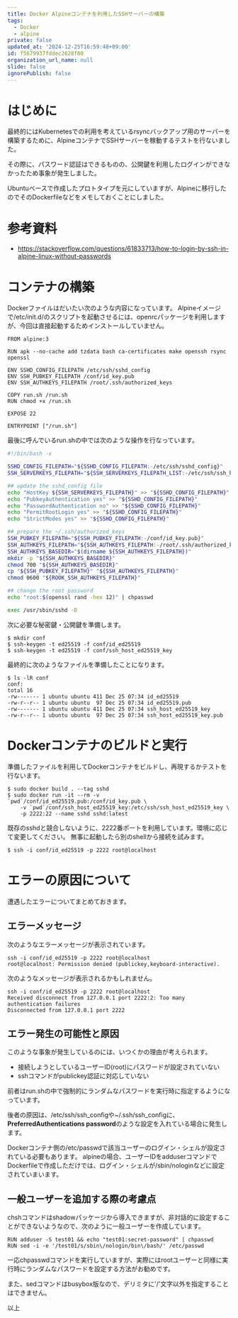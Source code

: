 ```yaml
---
title: Docker Alpineコンテナを利用したSSHサーバーの構築
tags:
  - Docker
  - alpine
private: false
updated_at: '2024-12-25T16:59:48+09:00'
id: f5679937fddec2628f00
organization_url_name: null
slide: false
ignorePublish: false
---
```

# はじめに

最終的にはKubernetesでの利用を考えているrsyncバックアップ用のサーバーを構築するために、AlpineコンテナでSSHサーバーを稼動するテストを行ないました。

その際に、パスワード認証はできるものの、公開鍵を利用したログインができなかったため事象が発生しました。

Ubuntuベースで作成したプロトタイプを元にしていますが、Alpineに移行したのでそのDockerfileなどをメモしておくことにしました。

# 参考資料

* https://stackoverflow.com/questions/61833713/how-to-login-by-ssh-in-alpine-linux-without-passwords


# コンテナの構築

Dockerファイルはだいたい次のような内容になっています。
Alpineイメージで/etc/init.d/のスクリプトを起動させるには、openrcパッケージを利用しますが、今回は直接起動するためインストールしていません。

```dockerfile:Dockerfile
FROM alpine:3

RUN apk --no-cache add tzdata bash ca-certificates make openssh rsync openssl

ENV SSHD_CONFIG_FILEPATH /etc/ssh/sshd_config
ENV SSH_PUBKEY_FILEPATH /conf/id_key.pub
ENV SSH_AUTHKEYS_FILEPATH /root/.ssh/authorized_keys

COPY run.sh /run.sh
RUN chmod +x /run.sh

EXPOSE 22

ENTRYPOINT ["/run.sh"] 
```

最後に呼んでいるrun.shの中では次のような操作を行なっています。

```bash:run.sh
#!/bin/bash -x

SSHD_CONFIG_FILEPATH="${SSHD_CONFIG_FILEPATH:-/etc/ssh/sshd_config}"
SSH_SERVERKEYS_FILEPATH="${SSH_SERVERKEYS_FILEPATH_LIST:-/etc/ssh/ssh_host_rsa_key}"

## update the sshd_config file
echo "HostKey ${SSH_SERVERKEYS_FILEPATH}" >> "${SSHD_CONFIG_FILEPATH}"
echo "PubkeyAuthentication yes" >> "${SSHD_CONFIG_FILEPATH}"
echo "PasswordAuthentication no" >> "${SSHD_CONFIG_FILEPATH}"
echo "PermitRootLogin yes" >> "${SSHD_CONFIG_FILEPATH}"
echo "StrictModes yes" >> "${SSHD_CONFIG_FILEPATH}"

## prepare the ~/.ssh/authorized_keys
SSH_PUBKEY_FILEPATH="${SSH_PUBKEY_FILEPATH:-/conf/id_key.pub}"
SSH_AUTHKEYS_FILEPATH="${SSH_AUTHKEYS_FILEPATH:-/root/.ssh/authorized_keys}"
SSH_AUTHKEYS_BASEDIR="$(dirname ${SSH_AUTHKEYS_FILEPATH})"
mkdir -p "${SSH_AUTHKEYS_BASEDIR}"
chmod 700 "${SSH_AUTHKEYS_BASEDIR}"
cp "${SSH_PUBKEY_FILEPATH}" "${SSH_AUTHKEYS_FILEPATH}"
chmod 0600 "${ROOK_SSH_AUTHKEYS_FILEPATH}"

## change the root password
echo "root:$(openssl rand -hex 12)" | chpasswd

exec /usr/sbin/sshd -D
```

次に必要な秘密鍵・公開鍵を準備します。

```bash:ssh-keygenの利用
$ mkdir conf
$ ssh-keygen -t ed25519 -f conf/id_ed25519
$ ssh-keygen -t ed25519 -f conf/ssh_host_ed25519_key
```

最終的に次のようなファイルを準備したことになります。

```bash:
$ ls -lR conf
conf:
total 16
-rw------- 1 ubuntu ubuntu 411 Dec 25 07:34 id_ed25519
-rw-r--r-- 1 ubuntu ubuntu  97 Dec 25 07:34 id_ed25519.pub
-rw------- 1 ubuntu ubuntu 411 Dec 25 07:34 ssh_host_ed25519_key
-rw-r--r-- 1 ubuntu ubuntu  97 Dec 25 07:34 ssh_host_ed25519_key.pub
```

# Dockerコンテナのビルドと実行

準備したファイルを利用してDockerコンテナをビルドし、再現するかテストを行ないます。

```bash:buildとrun
$ sudo docker build . --tag sshd
$ sudo docker run -it --rm -v `pwd`/conf/id_ed25519.pub:/conf/id_key.pub \
    -v `pwd`/conf/ssh_host_ed25519_key:/etc/ssh/ssh_host_ed25519_key \
    -p 2222:22 --name sshd sshd:latest
```

既存のsshdと競合しないように、2222番ポートを利用しています。環境に応じて変更してください。
無事に起動したら別のshellから接続を試みます。

```bash:sshコマンドによる接続テスト
$ ssh -i conf/id_ed25519 -p 2222 root@localhost
```

# エラーの原因について

遭遇したエラーについてまとめておきます。

## エラーメッセージ

次のようなエラーメッセージが表示されています。

```text:ログイン失敗時のログ
ssh -i conf/id_ed25519 -p 2222 root@localhost
root@localhost: Permission denied (publickey,keyboard-interactive).
```

次のようなメッセージが表示されるかもしれません。

```text:
ssh -i conf/id_ed25519 -p 2222 root@localhost
Received disconnect from 127.0.0.1 port 2222:2: Too many authentication failures
Disconnected from 127.0.0.1 port 2222
```

## エラー発生の可能性と原因

このような事象が発生しているのには、いつくかの理由が考えられます。

* 接続しようとしているユーザーID(root)にパスワードが設定されていない
* sshコマンドがpublickey認証に対応していない

前者はrun.shの中で強制的にランダムなパスワードを実行時に指定するようになっています。

後者の原因は、/etc/ssh/ssh_configや~/.ssh/ssh_configに、**PreferredAuthentications password**のような設定を入れている場合に発生します。

Dockerコンテナ側の/etc/passwdで該当ユーザーのログイン・シェルが設定されている必要もあります。
alpineの場合、ユーザーIDをadduserコマンドでDockerfileで作成しただけでは、ログイン・シェルが/sbin/nologinなどに設定されていまいます。

## 一般ユーザーを追加する際の考慮点

chshコマンドはshadowパッケージから導入できますが、非対話的に設定することができないようなので、次のように一般ユーザーを作成しています。

```Dockerfile:test01ユーザーを作成する例
RUN adduser -S test01 && echo "test01:secret-password" | chpasswd
RUN sed -i -e '/test01/s/sbin\/nologin/bin\/bash/' /etc/passwd
```
一応chpasswdコマンドを実行していますが、実際にはrootユーザーと同様に実行時にランダムなパスワードを設定する方法がお勧めです。

また、sedコマンドはbusybox版なので、デリミタに'/'文字以外を指定することはできません。

以上
